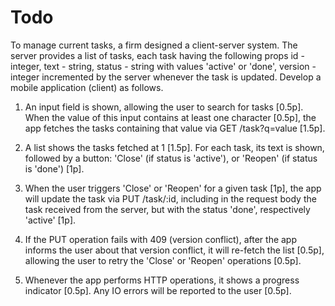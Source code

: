 # Todo

To manage current tasks, a firm designed a client-server system.
The server provides a list of tasks, each task having the following props
  id - integer,
  text - string,
  status - string with values 'active' or 'done',
  version - integer incremented by the server whenever the task is updated.
Develop a mobile application (client) as follows.

1. An input field is shown, allowing the user to search for tasks [0.5p].
When the value of this input contains at least one character [0.5p], the app fetches the tasks
containing that value via GET /task?q=value [1.5p].

2. A list shows the tasks fetched at 1 [1.5p]. For each task, its text is shown, followed by
a button: 'Close' (if status is 'active'), or 'Reopen' (if status is 'done') [1p].

3. When the user triggers 'Close' or 'Reopen' for a given task [1p], the app will update the
task via PUT /task/:id, including in the request body the task received from the server,
but with the status 'done', respectively 'active' [1p].

4. If the PUT operation fails with 409 (version conflict), after the app informs the user
about that version conflict, it will re-fetch the list [0.5p], allowing the user to retry the 'Close'
or 'Reopen' operations [0.5p].

5. Whenever the app performs HTTP operations, it shows a progress indicator [0.5p].
Any IO errors will be reported to the user [0.5p].
